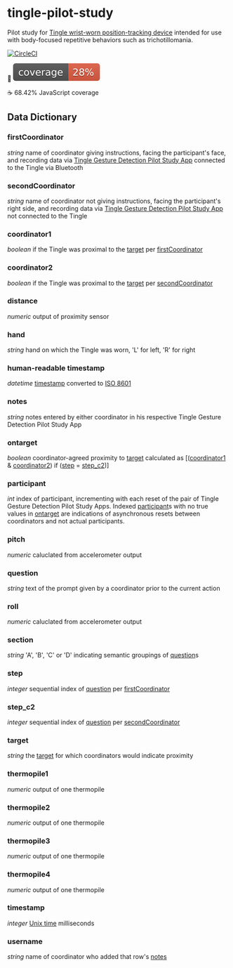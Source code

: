 # tingle-pilot-study
Pilot study for [Tingle wrist-worn position-tracking device](https://matter.childmind.org/tingle) intended for use with body-focused repetitive behaviors such as trichotillomania.

[![CircleCI](https://circleci.com/gh/ChildMindInstitute/tingle-pilot-study/tree/master.svg?style=shield&circle-token=7650679b4d1aa3526b523d32fe49526b8cf5a180)](https://circleci.com/gh/ChildMindInstitute/tingle-pilot-study/tree/master)

🐍 ![Python coverage](.circleci/coverage.svg)

☕ 68.42% JavaScript coverage

## Data Dictionary
### firstCoordinator
*string* name of coordinator giving instructions, facing the participant's face, and recording data via [Tingle Gesture Detection Pilot Study App](https://okgab.com/tinglemin/) connected to the Tingle via Bluetooth
### secondCoordinator
*string* name of coordinator not giving instructions, facing the participant's right side, and recording data via [Tingle Gesture Detection Pilot Study App](https://matter.childmind.org/tingle/tingle-min2.html) not connected to the Tingle
### coordinator1
*boolean* if the Tingle was proximal to the [target](#target) per [firstCoordinator](#firstcoordinator)
### coordinator2
*boolean* if the Tingle was proximal to the [target](#target) per [secondCoordinator](#secondcoordinator)
### distance
*numeric* output of proximity sensor
### hand
*string* hand on which the Tingle was worn, 'L' for left, 'R' for right
### human-readable timestamp
*datetime* [timestamp](#timestamp) converted to [ISO 8601](https://en.wikipedia.org/wiki/ISO_8601)
### notes
*string* notes entered by either coordinator in his respective Tingle Gesture Detection Pilot Study App
### ontarget
*boolean* coordinator-agreed proximity to [target](#target) calculated as \[([coordinator1](#coordinator1) & [coordinator2](#coordinator2)) if ([step](#step) = [step_c2](#step_c2))\]
### participant
*int* index of participant, incrementing with each reset of the pair of Tingle Gesture Detection Pilot Study Apps. Indexed [participant](#participant)s with no true values in [ontarget](#ontarget) are indications of asynchronous resets between coordinators and not actual participants.
### pitch
*numeric* caluclated from accelerometer output
### question
*string* text of the prompt given by a coordinator prior to the current action
### roll
*numeric* caluclated from accelerometer output
### section
*string* 'A', 'B', 'C' or 'D' indicating semantic groupings of [question](#question)s
### step
*integer* sequential index of [question](#question) per [firstCoordinator](#firstcoordinator)
### step_c2
*integer* sequential index of [question](#question) per [secondCoordinator](#secondcoordinator)
### target
*string* the [target](#target) for which coordinators would indicate proximity
### thermopile1
*numeric* output of one thermopile
### thermopile2
*numeric* output of one thermopile
### thermopile3
*numeric* output of one thermopile
### thermopile4
*numeric* output of one thermopile
### timestamp
*integer* [Unix time](https://en.wikipedia.org/wiki/Unix_time) milliseconds
### username
*string* name of coordinator who added that row's [notes](notes)
